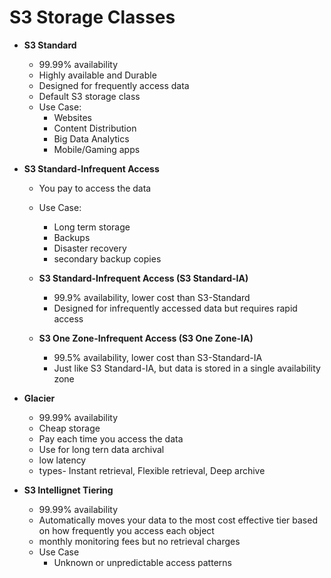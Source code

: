 # S3 Storage Classes

- **S3 Standard**
    - 99.99% availability
    - Highly available and Durable
    - Designed for frequently access data
    - Default S3 storage class
    - Use Case:
        - Websites
        - Content Distribution
        - Big Data Analytics
        - Mobile/Gaming apps


- **S3 Standard-Infrequent Access**
    - You pay to access the data
    - Use Case:
        - Long term storage
        - Backups
        - Disaster recovery
        - secondary backup copies

    - **S3 Standard-Infrequent Access (S3 Standard-IA)**
        - 99.9% availability, lower cost than S3-Standard
        - Designed for infrequently accessed data but requires rapid access


    - **S3 One Zone-Infrequent Access (S3 One Zone-IA)**
        - 99.5% availability, lower cost than S3-Standard-IA
        - Just like S3 Standard-IA, but data is stored in a single availability zone


- **Glacier**
    - 99.99% availability
    - Cheap storage
    - Pay each time you access the data
    - Use for long tern data archival
    - low latency
    - types- Instant retrieval, Flexible retrieval, Deep archive

- **S3 Intellignet Tiering**
    - 99.99% availability
    - Automatically moves your data to the most cost effective tier based on how frequently you access each object
    - monthly monitoring fees but no retrieval charges
    - Use Case
        - Unknown or unpredictable access patterns
